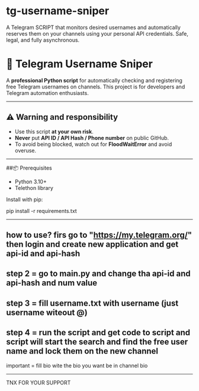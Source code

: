 # tg-username-sniper
 A Telegram SCRIPT that monitors desired usernames and automatically reserves them on your channels using your personal API credentials. Safe, legal, and fully asynchronous.
# 🚀 Telegram Username Sniper

A **professional Python script** for automatically checking and registering free Telegram usernames on channels. This project is for developers and Telegram automation enthusiasts.

---

## ⚠️ Warning and responsibility
- Use this script **at your own risk**.
- **Never** put **API ID / API Hash / Phone number** on public GitHub.
- To avoid being blocked, watch out for **FloodWaitError** and avoid overuse.

---

##📦 Prerequisites
- Python 3.10+
- Telethon library

Install with pip:

pip install -r requirements.txt
__________________________________________________________________________________________________________________________________________________________________
how to use?
firs go to "https://my.telegram.org/" then login and create new application and get api-id and api-hash 
----------------------------------------------------------------------------------------------------------------
step 2 = go to main.py and change tha api-id and api-hash and num value 
-----------------------------------------------------------------------------------------------------------------
step 3 = fill username.txt with username (just username witeout @)
----------------------------------------------------------------------------------------------------------------
step 4 = run the script and get code to script and script will start the search and find the free user name and lock them on the new channel
----------------------------------------------------------------------------------------------------------------
important  = fill bio wite the bio you want be in channel bio
__________________________________________________________________________________________________________________________________________________________________
TNX FOR YOUR SUPPORT 
